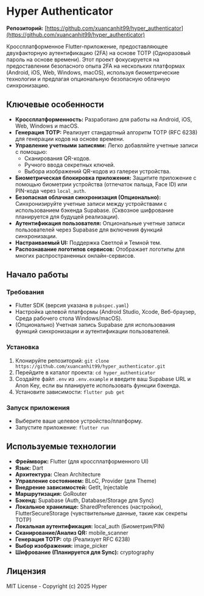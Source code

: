# Hyper Authenticator

**Репозиторий:** [https://github.com/xuancanhit99/hyper_authenticator](https://github.com/xuancanhit99/hyper_authenticator)

Кроссплатформенное Flutter-приложение, предоставляющее двухфакторную аутентификацию (2FA) на основе TOTP (Одноразовый пароль на основе времени). Этот проект фокусируется на предоставлении безопасного опыта 2FA на нескольких платформах (Android, iOS, Web, Windows, macOS), используя биометрические технологии и предлагая опциональную безопасную облачную синхронизацию.

## Ключевые особенности
*   **Кроссплатформенность:** Разработано для работы на Android, iOS, Web, Windows и macOS.
*   **Генерация TOTP:** Реализует стандартный алгоритм TOTP (RFC 6238) для генерации кодов на основе времени.
*   **Управление учетными записями:** Легко добавляйте учетные записи с помощью:
    *   Сканирования QR-кодов.
    *   Ручного ввода секретных ключей.
    *   Выбора изображений QR-кодов из галереи устройства.
*   **Биометрическая блокировка приложения:** Защитите приложение с помощью биометрии устройства (отпечаток пальца, Face ID) или PIN-кода через `local_auth`.
*   **Безопасная облачная синхронизация (Опционально):** Синхронизируйте учетные записи между устройствами с использованием бэкенда Supabase. (Сквозное шифрование планируется для будущей реализации).
*   **Аутентификация пользователя:** Опциональные учетные записи пользователей через Supabase для включения функций синхронизации.
*   **Настраиваемый UI:** Поддержка Светлой и Темной тем.
*   **Распознавание логотипов сервисов:** Отображает логотипы для многих распространенных онлайн-сервисов.

## Начало работы

### Требования
*   Flutter SDK (версия указана в `pubspec.yaml`)
*   Настройка целевой платформы (Android Studio, Xcode, Веб-браузер, Среда рабочего стола Windows/macOS).
*   (Опционально) Учетная запись Supabase для использования функций синхронизации и аутентификации пользователей.

### Установка
1.  Клонируйте репозиторий: `git clone https://github.com/xuancanhit99/hyper_authenticator.git`
2.  Перейдите в каталог проекта: `cd hyper_authenticator`
3.  Создайте файл `.env` из `.env.example` и введите ваш Supabase URL и Anon Key, если вы планируете использовать функции бэкенда.
4.  Установите зависимости: `flutter pub get`

### Запуск приложения
*   Выберите ваше целевое устройство/платформу.
*   Запустите приложение: `flutter run`

## Используемые технологии
*   **Фреймворк:** Flutter (для кроссплатформенного UI)
*   **Язык:** Dart
*   **Архитектура:** Clean Architecture
*   **Управление состоянием:** BLoC, Provider (для Theme)
*   **Внедрение зависимостей:** GetIt, Injectable
*   **Маршрутизация:** GoRouter
*   **Бэкенд:** Supabase (Auth, Database/Storage для Sync)
*   **Локальное хранилище:** SharedPreferences (настройки), FlutterSecureStorage (чувствительные данные, такие как секреты TOTP)
*   **Локальная аутентификация:** local_auth (Биометрия/PIN)
*   **Сканирование/Анализ QR:** mobile_scanner
*   **Генерация TOTP:** otp (Реализует RFC 6238)
*   **Выбор изображения:** image_picker
*   **Шифрование (Планируется для Sync):** cryptography

## Лицензия
MIT License - Copyright (c) 2025 Hyper